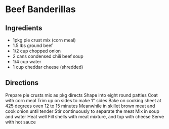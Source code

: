 # Beef Banderillas

## Ingredients

* 1pkg pie crust mix (corn meal)
* 1.5 lbs ground beef
* 1/2 cup chopped onion
* 2 cans condensed chili beef soup
* 1/4 cup water
* 1 cup cheddar cheese (shredded)

## Directions

Prepare pie crusts mix as pkg directs
Shape into eight round patties
Coat with corn meal
Trim up on sides to make 1" sides
Bake on cooking sheet at 425 degrees oven 12 to 15 minutes
Meanwhile in skillet brown meat and cook onion until tender
Stir continuously to separate the meat
Mix in soup and water
Heat well
Fill shells with meat mixture, and top with cheese
Serve with hot sauce
